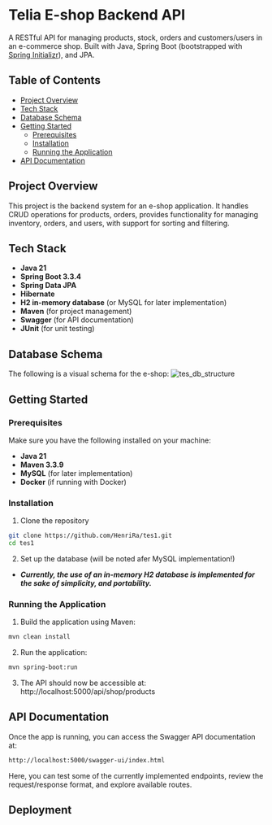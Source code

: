 # Telia E-shop Backend API

A RESTful API for managing products, stock, orders and customers/users in an e-commerce shop. Built with Java, Spring Boot (bootstrapped with [Spring Initializr](https://start.spring.io/)), and JPA.


## Table of Contents

- [Project Overview](#project-overview)
- [Tech Stack](#tech-stack)
- [Database Schema](#database-schema)
- [Getting Started](#getting-started)
  - [Prerequisites](#prerequisites)
  - [Installation](#installation)
  - [Running the Application](#running-the-application)
- [API Documentation](#api-documentation)

## Project Overview

This project is the backend system for an e-shop application. It handles CRUD operations for products, orders, provides functionality for managing inventory, orders, and users, with support for sorting and filtering.

## Tech Stack

- **Java 21**
- **Spring Boot 3.3.4**
- **Spring Data JPA**
- **Hibernate**
- **H2 in-memory database** (or MySQL for later implementation)
- **Maven** (for project management)
- **Swagger** (for API documentation)
- **JUnit** (for unit testing)

## Database Schema

The following is a visual schema for the e-shop:
![tes_db_structure](https://github.com/user-attachments/assets/a3e51c23-cab9-48ac-921a-958f97a71d00)

## Getting Started
### Prerequisites
Make sure you have the following installed on your machine:
- **Java 21**
- **Maven 3.3.9**
- **MySQL** (for later implementation)
- **Docker** (if running with Docker)

### Installation
1. Clone the repository
```bash
git clone https://github.com/HenriRa/tes1.git
cd tes1 
```
2. Set up the database (will be noted afer MySQL implementation!)
- ***Currently, the use of an in-memory H2 database is implemented for the sake of simplicity, and portability.***
 
### Running the Application
1. Build the application using Maven:
```bash
mvn clean install
```
2. Run the application:
```bash
mvn spring-boot:run
```
3. The API should now be accessible at: http://localhost:5000/api/shop/products

## API Documentation

Once the app is running, you can access the Swagger API documentation at:
```bash
http://localhost:5000/swagger-ui/index.html
```
Here, you can test some of the currently implemented endpoints, review the request/response format, and explore available routes.

## Deployment


